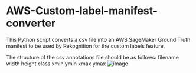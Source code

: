 # AWS-Custom-label-manifest-converter
This Python script converts a csv file into an AWS SageMaker Ground Truth manifest to be used by Rekognition for the custom labels feature.

The structure of the csv annotations file should be as follows:
filename	width	height	class	xmin	ymin	xmax	ymax
![image](https://user-images.githubusercontent.com/15978111/232622157-28379b64-21bf-4b20-9157-3a38d69778ff.png)
